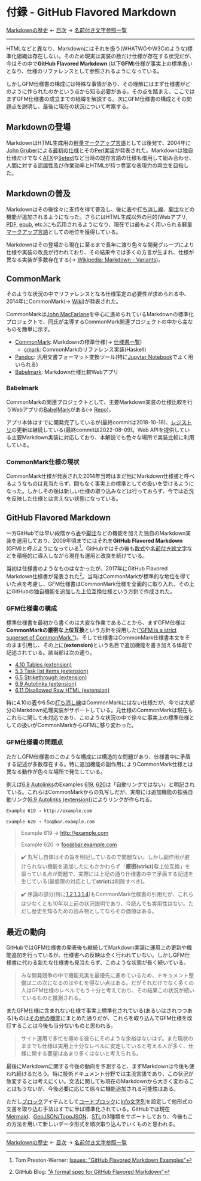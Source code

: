# 付録 - GitHub Flavored Markdown

[Markdownの歴史]
← [目次] →
[名前付き文字参照一覧]

------------------------------------------------------------------------

HTMLなどと異なり、Markdownにはそれを扱う(WHATWGやW3Cのような)標準化組織は存在しない。そのため現実は実装の数だけ仕様が存在する状況だが、今はその中で**GitHub Flavored Markdown** (以下**GFM**)仕様が事実上の標準扱いとなり、仕様のリファレンスとして参照されるようになっている。

しかしGFM仕様書の構成には特殊な事情があり、その理解にはまず仕様書がどのように作られたのかという点から知る必要がある。その点を踏まえ、ここではまずGFM仕様書の成立までの経緯を解説する。次にGFM仕様書の構成とその問題点を説明し、最後に現在の状況について考察する。

## Markdownの登場

MarkdownはHTML生成用の[軽量マークアップ言語]としては後発で、2004年に[John Gruber](https://en.wikipedia.org/wiki/John_Gruber)による[最初の仕様](https://daringfireball.net/projects/markdown/syntax)とその[Perl実装](https://daringfireball.net/projects/downloads/Markdown_1.0.1.zip)が発表された。Markdownは独自仕様だけでなく[ATX]や[Setext]など当時の既存言語の仕様も借用して組み合わせ、人間に対する認識性及び作業効率とHTMLが持つ豊富な表現力の両立を目指した。

## Markdownの普及

Markdownはその後徐々に支持を得て普及し、後に[表]や[打ち消し線]、[脚注]などの機能が追加されるようになった。さらにはHTML生成以外の目的(Webアプリ, [PDF], [epub], etc.)にも応用されるようになり、現在では最もよく用いられる[軽量マークアップ言語]としての地位を獲得している。

Markdownはその登場から現在に至るまで長年に渡り色々な開発グループにより仕様や実装の改良が行われており、その結果今では多くの方言が生まれ、仕様が異なる実装が多数存在する(→ [Wikipedia: Markdown - Variants](https://en.wikipedia.org/wiki/Markdown#Variants))。

## CommonMark

そのような状況の中でリファレンスとなる仕様策定の必要性が求められる中、2014年にCommonMark(→ [Wiki](https://en.wikipedia.org/wiki/Markdown#Standardization))が発表された。

CommonMarkは[John MacFarlane](https://en.wikipedia.org/wiki/John_MacFarlane_(philosopher))を中心に進められているMarkdownの標準化プロジェクトで、同氏が主導するCommonMark関連プロジェクトの中から主なものを簡単に示す。

- [CommonMark]\: Markdownの標準仕様(→ [仕様書一覧](https://spec.commonmark.org/))
  - [cmark](https://github.com/commonmark/cmark): CommonMarkのリファレンス実装(Haskell)
- [Pandoc]\: 汎用文書フォーマット変換ツール(特に[Jupyter Notebook]でよく用いられる)
- [Babelmark]\: Markdown仕様比較Webアプリ

### Babelmark

CommonMarkの関連プロジェクトとして、主要Markdown実装の仕様比較を行うWebアプリの[BabelMark]がある(→ [Repo](https://github.com/babelmark/babelmark.github.io))。

アプリ本体はすでに開発完了しているが(最終commitは2018-10-18)、[レジストリ](https://github.com/babelmark/babelmark-registry)の更新は継続している(最終commitは2022-08-09)。Web APIを提供している主要Markdown実装に対応しており、本解説でも色々な場所で実装比較に利用している。

### CommonMark仕様の現状

CommonMark仕様が発表された2014年当時はまだ他にMarkdown仕様書と呼べるようなものは見当たらず、間もなく事実上の標準としての扱いを受けるようになった。しかしその後は新しい仕様の取り込みなどは行っておらず、今では近況を反映した仕様とは言えない状態になっている。

## GitHub Flavored Markdown

一方GitHubでは早い段階から[表]や[脚注]などの機能を加えた独自のMarkdown実装を運用しており、2009年頃までにはそれを**GitHub Flavored Markdown** (GFM)と呼ぶようになっている[^gfm]。GitHubではその後も[数式]や[名前付き絵文字]などを積極的に導入しながら現在も運用と改良を続けている。

当初は仕様書のようなものはなかったが、2017年にGitHub Flavored Markdown仕様書が発表された[^gfm-blog]。当時はCommonMarkが標準的な地位を得ていた点を考慮し、GFM仕様書はCommonMark仕様を全面的に取り入れ、その上にGitHubの独自機能を追加した上位互換仕様という方針で作成された。

### GFM仕様書の構成

標準仕様書を最初から書くのは大変な作業であることから、まずGFM仕様は**CommonMarkの厳密な上位互換**という方針を採用した([<q>GFM is a strict superset of CommonMark.</q>](https://github.github.com/gfm/#what-is-github-flavored-markdown-))。そして仕様書はCommonMark仕様書本文をそのまま引用し、その上に&ZeroWidthSpace;**(extension)**&ZeroWidthSpace;という名目で追加機能を書き加える体裁で記述されている。該当部は次の通り。

- [4.10 Tables (extension)](https://github.github.com/gfm/#tables-extension-)
- [5.3 Task list items (extension)](https://github.github.com/gfm/#task-list-items-extension-)
- [6.5 Strikethrough (extension)](https://github.github.com/gfm/#strikethrough-extension-)
- [6.9 Autolinks (extension)](https://github.github.com/gfm/#autolinks-extension-)
- [6.11 Disallowed Raw HTML (extension)](https://github.github.com/gfm/#disallowed-raw-html-extension-)

特に4.10の[表]や6.5の[打ち消し線]はCommonMarkにはない仕様だが、今では大部分のMarkdown処理実装がサポートしている。元仕様のCommonMarkは現在もこれらに関して未対応であり、このような状況の中で徐々に事実上の標準仕様としての扱いがCommonMarkからGFMに移り変わった。

### GFM仕様書の問題点

ただしGFM仕様書のこのような構成には構造的な問題があり、仕様書中に矛盾する記述が多数存在する。特に追加機能の副作用によりCommonMark仕様とは異なる動作が色々な場所で発生している。

例えば[6.8 Autolinks](https://github.github.com/gfm/#textual-content)のExamples [619](https://github.github.com/gfm/#example-620), [620](https://github.github.com/gfm/#example-621)は「自動リンクではない」と明記されている。これらはCommonMarkからの丸写しだが、実際には追加機能の拡張自動リンク([6.9 Autolinks (extension)](https://github.github.com/gfm/#autolinks-extension-))によりリンクが作られる。

```markdown
Example 619 → http://example.com

Example 620 → foo@bar.example.com
```

> Example 619 → http://example.com
> 
> Example 620 → foo@bar.example.com

> &#x2714;&#xFE0F; 丸写し自体はその旨を明記しているので問題ない。しかし副作用が避けられない機能を追加したにもかかわらず「**厳密(strict)な**上位互換」を謳っている点が問題で、実際には上記の通り仕様書の中で矛盾する記述を生じている(最低限の対応として**strict**は削除すべき)。

> &#x2714;&#xFE0F; 序論の部分(特に[1.2](https://github.github.com/gfm/#what-is-markdown-),[1.3](https://github.github.com/gfm/#why-is-a-spec-needed-),[1.4](https://github.github.com/gfm/#about-this-document))もCommonMark仕様書の引用だが、これらは少なくとも10年以上前の状況説明であり、今読んでも実用性はない。ただし歴史を知るための読み物としてならその価値はある。

## 最近の動向

GitHubではGFM仕様書の発表後も継続してMarkdown実装に運用上の更新や機能追加を行っているが、仕様書への反映は全く行われていない。しかしGFM仕様書に代わる新たな仕様書も見当たらず、このような状態が長く続いている。

> みな開発競争の中で機能充実を最優先に進めているため、ドキュメント整備は二の次になるのはやむを得ない点はある。だがそれだけでなく多くの人はGFM仕様のレベルでもう十分と考えており、その結果この状況が続いているものと推測される。

またGFM仕様に含まれない仕様で事実上標準化されている(あるいはされつつある)ものは[その他の機能]にまとめた通りだが、これらを取り込んでGFM仕様を改訂することは今後も当分ないものと思われる。

> サイト運用で多忙を極める彼らにそのような余裕はないはず。また現状のままでも仕様は実用上十分なレベルに安定していると考える人が多く、仕様に関する要望はあまり多くはないと考えられる。

最後にMarkdownに関する今後の動向を予測すると、まずMarkdownは今後も使われ続けるだろう。特に技術ドキュメント分野では主流言語であり、この状況が急変するとは考えにくい。文法に関しても現在のMarkdownから大きく変わることはもうないが、今後必要に応じて徐々に機能追加される可能性はある。

ただし[ブロック]アイテムとして[コードブロック]に[info文字列]を設定して他形式の文書を取り込む手法はすでに半ば標準化されている。GitHubでは現在[Mermaid]、[GeoJSON/TopoJSON](other-features.md#geojson-topojson)、[STL]の3種類をサポートしており、今後もこの方法を用いて新しいデータ形式を順次取り込んでいくものと思われる。

------------------------------------------------------------------------

[Markdownの歴史]
← [目次] →
[名前付き文字参照一覧]

[ATX]: https://en.wikipedia.org/wiki/Aaron_Swartz#atx
[Babelmark]: https://babelmark.github.io/
[CommonMark]: https://commonmark.org/
[epub]: https://ja.wikipedia.org/wiki/EPUB
[info文字列]: code-blocks.md#info文字列
[John MacFarlane]: https://en.wikipedia.org/wiki/John_MacFarlane_(philosopher)
[Jupyter Notebook]: https://jupyter.org/
[Markdownの歴史]: history.md
[Mermaid]: other-features.md#mermaidによるダイアグラムチャート
[Pandoc]: https://en.wikipedia.org/wiki/Pandoc
[PDF]: https://ja.wikipedia.org/wiki/Portable_Document_Format
[Setext]: https://en.wikipedia.org/wiki/Setext
[STL]: other-features.md#stl
[コードブロック]: code-blocks.md
[ブロック]: blocks.md
[その他の機能]: other-features.md
[打ち消し線]: bold-italic-strikethrough.md#打ち消し線
[拡張自動リンク]: links.md#拡張自動リンク
[脚注]: other-features.md#脚注
[最初の仕様]: https://daringfireball.net/projects/markdown/syntax
[軽量マークアップ言語]: https://ja.wikipedia.org/wiki/軽量マークアップ言語
[数式]: other-features.md#数式
[名前付き絵文字]: github-specific.md#名前付き絵文字
[名前付き文字参照一覧]: named-character-references.md
[表]: tables.md
[目次]: index.md#github-flavored-markdown

[^gfm]: Tom Preston-Werner: [Issues: "GitHub Flavored Markdown Examples"](https://github.com/mojombo/github-flavored-markdown/issues/1)
[^gfm-blog]: GitHub Blog: ["A formal spec for GitHub Flavored Markdown"](https://github.blog/2017-03-14-a-formal-spec-for-github-markdown/)
